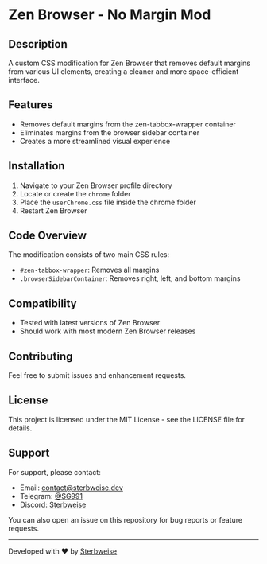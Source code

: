 # Zen Browser - No Margin Mod

## Description
A custom CSS modification for Zen Browser that removes default margins from various UI elements, creating a cleaner and more space-efficient interface.

## Features
- Removes default margins from the zen-tabbox-wrapper container
- Eliminates margins from the browser sidebar container
- Creates a more streamlined visual experience

## Installation
1. Navigate to your Zen Browser profile directory
2. Locate or create the `chrome` folder
3. Place the `userChrome.css` file inside the chrome folder
4. Restart Zen Browser

## Code Overview
The modification consists of two main CSS rules:
- `#zen-tabbox-wrapper`: Removes all margins
- `.browserSidebarContainer`: Removes right, left, and bottom margins

## Compatibility
- Tested with latest versions of Zen Browser
- Should work with most modern Zen Browser releases

## Contributing
Feel free to submit issues and enhancement requests.

## License
This project is licensed under the MIT License - see the LICENSE file for details.

## Support

For support, please contact:

- Email: [contact@sterbweise.dev](mailto:contact@sterbweise.dev)
- Telegram: [@SG991](https://t.me/SG991)
- Discord: [Sterbweise](https://discord.com/users/sterbweise/)

You can also open an issue on this repository for bug reports or feature requests.

---

Developed with ❤️ by [Sterbweise](https://github.com/Sterbweise)
